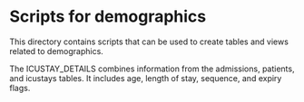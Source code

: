 # Scripts for demographics

This directory contains scripts that can be used to create tables and views related to demographics. 

The ICUSTAY_DETAILS combines information from the admissions, patients, and icustays tables. It includes age, length of stay, sequence, and expiry flags.